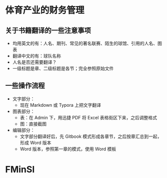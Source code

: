 # 体育产业的财务管理

## 关于书籍翻译的一些注意事项

- 均用英文的有：人名、期刊、常见的著名联赛、陌生的球馆、引用的人名、图表
- 翻译中文的有：球队名称
- 人名是否还需要翻译？
- 一级标题是章、二级标题是各节；完全参照原始文件

## 一些操作流程

- 文字部分：
  - 现在 Markdown 或 Typora 上把文字翻译
- 图表部分：
  - 表：在 Admin 下，用迅捷 PDF 将 Excel 表格街区下来，之后调整格式
  - 图：直接截图
- 编辑部分：
  - 文字部分翻译好后，先 Gitbook 模式形成各章节，之后按章汇总到一起，形成 Word 版本
  - Word 版本，参照第一章的模式，使用 Word 模板

# FMinSI

